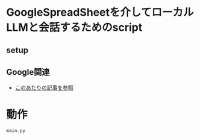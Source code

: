 # GoogleSpreadSheetを介してローカルLLMと会話するためのscript

## setup
## Google関連
- [このあたりの記事を参照](https://note.com/alice37308108/n/n7ef1c0f27ea2#51fb3f7a-b695-416b-9b59-168759ba8a97)

# 動作
~~~
main.py
~~~